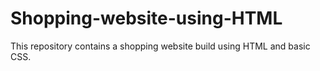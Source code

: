 # Shopping-website-using-HTML
This repository contains a shopping website build using HTML and basic CSS.
